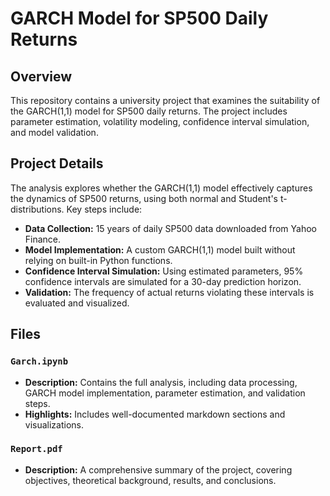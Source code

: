 # GARCH Model for SP500 Daily Returns

## Overview
This repository contains a university project that examines the suitability of the GARCH(1,1) model for SP500 daily returns. The project includes parameter estimation, volatility modeling, confidence interval simulation, and model validation.

## Project Details
The analysis explores whether the GARCH(1,1) model effectively captures the dynamics of SP500 returns, using both normal and Student's t-distributions. Key steps include:

- **Data Collection:** 15 years of daily SP500 data downloaded from Yahoo Finance.
- **Model Implementation:** A custom GARCH(1,1) model built without relying on built-in Python functions.
- **Confidence Interval Simulation:** Using estimated parameters, 95% confidence intervals are simulated for a 30-day prediction horizon.
- **Validation:** The frequency of actual returns violating these intervals is evaluated and visualized.

## Files
### `Garch.ipynb`
- **Description:** Contains the full analysis, including data processing, GARCH model implementation, parameter estimation, and validation steps.
- **Highlights:** Includes well-documented markdown sections and visualizations.

### `Report.pdf`
- **Description:** A comprehensive summary of the project, covering objectives, theoretical background, results, and conclusions.
